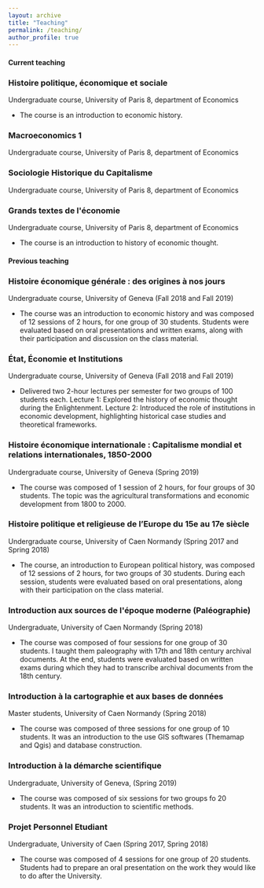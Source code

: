 ```yaml
---
layout: archive
title: "Teaching"
permalink: /teaching/
author_profile: true
---
```

#### Current teaching 

### Histoire politique, économique et sociale 
Undergraduate course, University of Paris 8, department of Economics
- The course is an introduction to economic history.
  
### Macroeconomics 1
Undergraduate course, University of Paris 8, department of Economics

### Sociologie Historique du Capitalisme 
Undergraduate course, University of Paris 8, department of Economics

### Grands textes de l'économie 
Undergraduate course, University of Paris 8, department of Economics
- The course is an introduction to history of economic thought. 

#### Previous teaching

### Histoire économique générale : des origines à nos jours
Undergraduate course, University of Geneva (Fall 2018 and Fall 2019)
- The course was an introduction to economic history and was composed of 12 sessions of 2 hours, for one group of 30 students. Students were evaluated based on oral presentations and written exams, along with their participation and discussion on the class material.

### État, Économie et Institutions
Undergraduate course, University of Geneva (Fall 2018 and Fall 2019)
- Delivered two 2-hour lectures per semester for two groups of 100 students each.
    Lecture 1: Explored the history of economic thought during the Enlightenment.
    Lecture 2: Introduced the role of institutions in economic development, highlighting historical case studies and theoretical frameworks.

### Histoire économique internationale : Capitalisme mondial et relations internationales, 1850-2000
Undergraduate course, University of Geneva (Spring 2019)
- The course was composed of 1 session of 2 hours, for four groups of 30 students. The topic was the agricultural transformations and economic development from 1800 to 2000.

### Histoire politique et religieuse de l’Europe du 15e au 17e siècle
Undergraduate course, University of Caen Normandy (Spring 2017 and Spring 2018)
- The course, an introduction to European political history, was composed of 12 sessions of 2 hours, for two groups of 30 students. During each session, students were evaluated based on oral presentations, along with their participation on the class material. 

### Introduction aux sources de l'époque moderne (Paléographie)
Undergraduate, University of Caen Normandy (Spring 2018)
- The course was composed of four sessions for one group of 30 students. I taught them paleography with 17th and 18th century archival documents. At the end, students were evaluated based on written exams during which they had to transcribe archival documents from the 18th century. 

### Introduction à la cartographie et aux bases de données
Master students, University of Caen Normandy (Spring 2018)
- The course was composed of three sessions for one group of 10 students. It was an introduction to the use GIS softwares (Themamap and Qgis) and database construction.  

### Introduction à la démarche scientifique
Undergraduate, University of Geneva, (Spring 2019)
- The course was composed of six sessions for two groups fo 20 students. It was an introduction to scientific methods.

### Projet Personnel Etudiant 
Undergraduate, University of Caen (Spring 2017, Spring 2018)
- The course was composed of 4 sessions for one group of 20 students. Students had to prepare an oral presentation on the work they would like to do after the University. 
